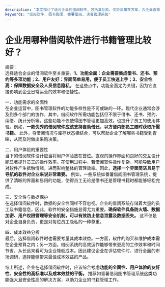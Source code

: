 ```yaml
---
description: "本文探讨了适合企业的借阅软件，包括其功能、优势及推荐方案，为企业选择书籍管理提供参考。"
keywords: "借阅软件, 图书管理, 番薯借阅, 读者管理系统"
---
```

# 企业用哪种借阅软件进行书籍管理比较好？

摘要：  
选择适合企业的借阅软件至关重要。**1、功能全面：企业需要集成借书、还书、预约等多项功能；2、用户友好：界面简单易用，便于员工快速上手；3、安全性高：保障数据安全及人员信息隐私。** 在这些点中，功能全面尤为关键，因为它直接影响到企业日常运营的效率和便捷性。

一、功能需求的全面性  
在企业运营中，图书管理软件的功能多样性是不可或缺的一环。现代企业通常会涉及到多个部门的协作，其中，借阅软件所需功能包括但不限于借书、还书、预约、续借、统计分析等。这些功能不仅使得图书管理更加高效，也提升了员工的使用体验。例如，**一款优秀的借阅软件应该支持自助借还，以方便内部员工随时获取所需书籍。** 此外，将借阅情况与库存状态相结合，可以帮助企业了解哪些书籍受到青睐，从而及时做出采购决策。

二、用户体验的重要性  
当下的借阅软件设计应当将用户体验放在首位。直观的操作界面和良好的交互设计能显著提升员工的操作效率。在使用过程中，若借阅软件操作复杂，可能导致用户对软件产生抵触情绪，进而影响整体的管理效率。因此，**选择一个界面简洁且易于导航的软件对企业来说非常重要。** 例如，一些系统如番薯借阅图书管理系统，提供了清晰的界面和易用的功能，使得员工无论是借书还是管理书籍时都能够轻松完成。

三、安全性与数据保护  
在选择借阅软件时，数据的安全性同样不容忽视。企业的借阅系统存储着大量的员工及书籍信息，因此，软件的安全措施显得尤为重要。**确保软件具备防火墙、数据加密、用户权限管理等安全机制，可以有效防止信息泄露及数据丢失。** 这不仅是对企业自身负责，更是对每位员工隐私的一种尊重。

四、成本效益分析  
最后，选择借阅软件时也需要考量其成本效益。一方面，软件的购买和维护成本需在企业预算之内；另一方面，借阅系统的高效运作能够带来更高的工作效率和时间节省，从长远来看可为企业降低成本。因此建议企业在评估软件时，进行全面的市场调研，选择能够带来最佳成本效益的产品。

综上所述，企业在选择借阅软件时，应该综合考虑**功能的全面性、用户体验的友好性、安全性的高标准以及成本效益的平衡。** 推荐如番薯借阅图书管理系统这类功能强大且安全性高的解决方案，以助力企业的书籍管理工作。
